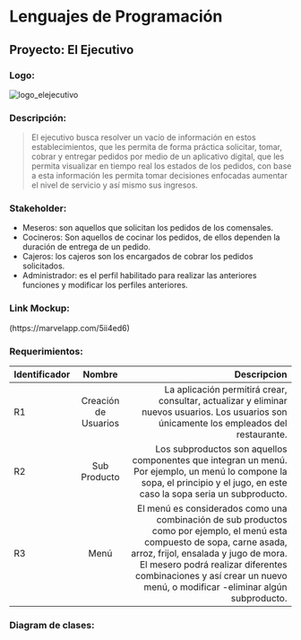 # Lenguajes de Programación
## Proyecto: El Ejecutivo
### Logo:
![logo_elejecutivo](https://user-images.githubusercontent.com/64174795/80047363-d8971500-84d2-11ea-82a2-2978e145afd8.jpg)

### Descripción:
>El ejecutivo busca resolver un vacío de información en estos establecimientos, que les permita de forma práctica solicitar, tomar, cobrar y entregar pedidos por medio de un aplicativo digital, que les permita visualizar en tiempo real los estados de los pedidos, con base a esta información les permita tomar decisiones enfocadas aumentar el nivel de servicio y así mismo sus ingresos.

### Stakeholder:
* Meseros: son aquellos que solicitan los pedidos de los comensales.
* Cocineros: Son aquellos de cocinar los pedidos, de ellos dependen la duración de entrega de un pedido.
* Cajeros: los cajeros son los encargados de cobrar los pedidos solicitados.
* Administrador: es el perfil habilitado para realizar las anteriores funciones y modificar los perfiles anteriores.

### Link Mockup:
<Link>(https://marvelapp.com/5ii4ed6)
  
### Requerimientos:

| Identificador  | Nombre  | Descripcion |
| :------------ |:---------------:| -----:|
R1 | Creación de Usuarios | La aplicación permitirá crear, consultar, actualizar y eliminar nuevos usuarios. Los usuarios son únicamente los empleados del restaurante.|
R2 | Sub Producto | Los subproductos son aquellos componentes que integran un menú. Por ejemplo, un menú lo compone la sopa, el principio y el jugo, en este caso la sopa seria un subproducto. |
R3 | Menú | El menú es considerados como una combinación de sub productos como por ejemplo, el menú esta compuesto de sopa, carne asada, arroz, frijol, ensalada y jugo de mora.  El mesero podrá realizar diferentes combinaciones y así crear un nuevo menú, o modificar -eliminar algún subproducto. |


### Diagram de clases:

